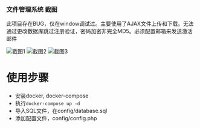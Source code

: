 ### 文件管理系统 截图

此项目存在BUG，仅在window调试过。主要使用了AJAX文件上传和下载。无法通过更改数据库跳过注册验证，密码加密非完全MD5。必须配置邮箱来发送激活邮件

![截图1](http://static-old.wktrf.com/yn_screenshots_1.png)
![截图2](http://static-old.wktrf.com/yn_screenshots_2.png)
![截图3](http://static-old.wktrf.com/yn_screenshots_3.png)

# 使用步骤
- 安装docker, docker-compose
- 执行`docker-compose up -d`
- 导入SQL文件，在config/database.sql
- 添加配置文件，config/config.php
